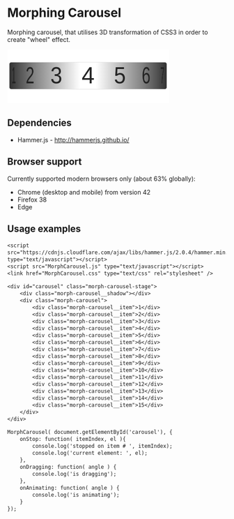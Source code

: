 # Morphing Carousel

Morphing carousel, that utilises 3D transformation of CSS3 in order to create "wheel" effect.

![alt tag](https://github.com/artemdemo/morphing-carousel/blob/master/img/morphing-carousel.png)

## Dependencies
* Hammer.js - http://hammerjs.github.io/

## Browser support
Currently supported modern browsers only (about 63% globally):

* Chrome (desktop and mobile) from version 42
* Firefox 38
* Edge

## Usage examples

```
<script src="https://cdnjs.cloudflare.com/ajax/libs/hammer.js/2.0.4/hammer.min.js" type="text/javascript"></script>
<script src="MorphCarousel.js" type="text/javascript"></script>
<link href="MorphCarousel.css" type="text/css" rel="stylesheet" />
```

```
<div id="carousel" class="morph-carousel-stage">
    <div class="morph-carousel__shadow"></div>
    <div class="morph-carousel">
        <div class="morph-carousel__item">1</div>
        <div class="morph-carousel__item">2</div>
        <div class="morph-carousel__item">3</div>
        <div class="morph-carousel__item">4</div>
        <div class="morph-carousel__item">5</div>
        <div class="morph-carousel__item">6</div>
        <div class="morph-carousel__item">7</div>
        <div class="morph-carousel__item">8</div>
        <div class="morph-carousel__item">9</div>
        <div class="morph-carousel__item">10</div>
        <div class="morph-carousel__item">11</div>
        <div class="morph-carousel__item">12</div>
        <div class="morph-carousel__item">13</div>
        <div class="morph-carousel__item">14</div>
        <div class="morph-carousel__item">15</div>
    </div>
</div>
```

```
MorphCarousel( document.getElementById('carousel'), {
    onStop: function( itemIndex, el ){
        console.log('stopped on item # ', itemIndex);
        console.log('current element: ', el);
    },
    onDragging: function( angle ) {
        console.log('is dragging');
    },
    onAnimating: function( angle ) {
        console.log('is animating');
    }
});
```